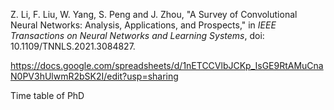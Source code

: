 Z. Li, F. Liu, W. Yang, S. Peng and J. Zhou, "A Survey of Convolutional Neural Networks: Analysis, Applications, and Prospects," in *IEEE Transactions on Neural Networks and Learning Systems*, doi: 10.1109/TNNLS.2021.3084827.

https://docs.google.com/spreadsheets/d/1nETCCVlbJCKp_IsGE9RtAMuCnaN0PV3hUlwmR2bSK2I/edit?usp=sharing

Time table of PhD